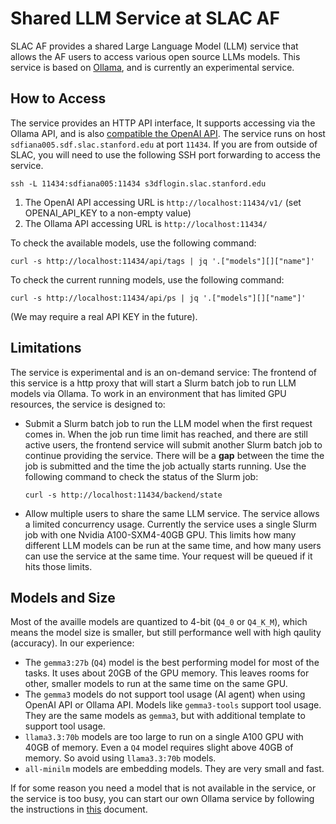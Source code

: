 # Shared LLM Service at SLAC AF

SLAC AF provides a shared Large Language Model (LLM) service that allows the AF users to access various
open source LLMs models. This service is based on [Ollama](https://ollama.com/), and is currently an
experimental service. 

## How to Access

The service provides an HTTP API interface, It supports accessing via the Ollama API, and is also
[compatible the OpenAI API](https://ollama.com/blog/openai-compatibility).
The service runs on host `sdfiana005.sdf.slac.stanford.edu` at port `11434`.
If you are from outside of SLAC, you will need to use the following SSH port forwarding to access the
service.
```
ssh -L 11434:sdfiana005:11434 s3dflogin.slac.stanford.edu
```

1. The OpenAI API accessing URL is `http://localhost:11434/v1/` (set OPENAI_API_KEY to a non-empty value)
2. The Ollama API accessing URL is `http://localhost:11434/`

To check the available models, use the following command:
```
curl -s http://localhost:11434/api/tags | jq '.["models"][]["name"]' 
```

To check the current running models, use the following command:
```
curl -s http://localhost:11434/api/ps | jq '.["models"][]["name"]' 
```

(We may require a real API KEY in the future).

## Limitations

The service is experimental and is an on-demand service: The frontend of this service is a http proxy
that will start a Slurm batch job to run LLM models via Ollama. To work in an environment that has
limited GPU resources, the service is designed to:

- Submit a Slurm batch job to run the LLM model when the first request comes in. When the job run 
  time limit has reached, and there are still active users, the frontend service will submit another
  Slurm batch job to continue providing the service. There will be a **gap** between the time the job
  is submitted and the time the job actually starts running. Use the following command to check the 
  status of the Slurm job:
  ```
  curl -s http://localhost:11434/backend/state
  ```
- Allow multiple users to share the same LLM service. The service allows a limited concurrency usage.
  Currently the service uses a single Slurm job with one Nvidia A100-SXM4-40GB GPU. This limits how 
  many different LLM models can be run at the same time, and how many users can use the service
  at the same time. Your request will be queued if it hits those limits.

## Models and Size

Most of the availle models are quantized to 4-bit (`Q4_0` or `Q4_K_M`), which means the model size is 
smaller, but still performance well with high qaulity (accuracy). In our experience:

- The `gemma3:27b` (`Q4`) model is the best performing model for most of the tasks. It uses about
  20GB of the GPU memory. This leaves rooms for other, smaller  models to run at the same time on
  the same GPU.
- The `gemma3` models do not support tool usage (AI agent) when using OpenAI API or Ollama API.
  Models like `gemma3-tools` support tool usage. They are the same models as `gemma3`, but with 
  additional template to support tool usage.
- `llama3.3:70b` models are too large to run on a single A100 GPU with 40GB of memory. Even a `Q4`
   model requires slight above 40GB of memory. So avoid using `llama3.3:70b` models.
- `all-minilm` models are embedding models. They are very small and fast.

If for some reason you need a model that is not available in the service, or the service is too busy,
you can start our own Ollama service by following the instructions in [this](./RunYourOwnOllama.md)
document.
